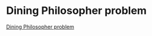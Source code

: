 # Dining Philosopher problem

[Dining Philosopher problem](https://en.wikipedia.org/wiki/Dining_philosophers_problem)